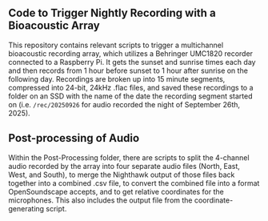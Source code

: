 ## Code to Trigger Nightly Recording with a Bioacoustic Array

This repository contains relevant scripts to trigger a multichannel bioacoustic recording array,
which utilizes a Behringer UMC1820 recorder connected to a Raspberry Pi. It gets the sunset and 
sunrise times each day and then records from 1 hour before sunset to 1 hour after sunrise on the 
following day. Recordings are broken up into 15 minute segments, compressed into 24-bit, 24kHz .flac files, 
and saved these recordings to a folder on an SSD with the name of the date the recording segment started on 
(i.e. `/rec/20250926` for audio recorded the night of September 26th, 2025).

## Post-processing of Audio

Within the Post-Processing folder, there are scripts to split the 4-channel audio recorded by the array into
four separate audio files (North, East, West, and South), to merge the Nighthawk output of those files back together
into a combined .csv file, to convert the combined file into a format OpenSoundscape accepts, and to get relative 
coordinates for the microphones. This also includes the output file from the coordinate-generating script.
